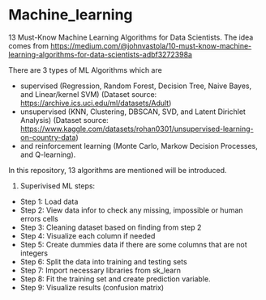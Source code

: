# Machine_learning
13 Must-Know Machine Learning Algorithms for Data Scientists. The idea comes from https://medium.com/@johnvastola/10-must-know-machine-learning-algorithms-for-data-scientists-adbf3272398a

There are 3 types of ML Algorithms which are 
- supervised (Regression, Random Forest, Decision Tree, Naive Bayes, and Linear/kernel SVM) (Dataset source: https://archive.ics.uci.edu/ml/datasets/Adult)
- unsupervised (KNN, Clustering, DBSCAN, SVD, and Latent Dirichlet Analysis) (Dataset source: https://www.kaggle.com/datasets/rohan0301/unsupervised-learning-on-country-data)
- and reinforcement learning (Monte Carlo, Markow Decision Processes, and Q-learning). 

In this repository, 13 algorithms are mentioned  will be introduced.

1. Superivised ML steps:
- Step 1: Load data
- Step 2: View data infor to check any missing, impossible or human errors cells
- Step 3: Cleaning dataset based on finding from step 2
- Step 4: Visualize each column if needed
- Step 5: Create dummies data if there are some columns that are not integers
- Step 6: Split the data into training and testing sets
- Step 7: Import necessary libraries from sk_learn
- Step 8: Fit the training set and create prediction variable.
- Step 9: Visualize results (confusion matrix)
